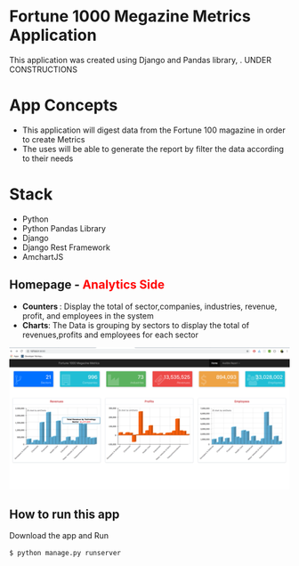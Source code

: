 # Fortune 1000 Megazine Metrics Application
This application  was created using Django and Pandas library, .   UNDER CONSTRUCTIONS




# App Concepts
<ul>

<li>This application will   digest data from the Fortune 100 magazine in order to create Metrics </li>
 <li>The uses will be able to generate the report by filter the data according to their needs </li>


</ul>


# Stack
<ul>

<li>Python</li>
 <li>Python Pandas Library </li>
 <li>Django </li>
  <li>Django Rest Framework </li>
  <li>AmchartJS</li>

</ul>


## Homepage - <b style='color:red'>Analytics Side</b>
<ul>
<li><b>Counters </b>: Display the total of sector,companies, industries, revenue, profit, and employees in the system  </li>

<li><b>Charts</b>: The Data is grouping by sectors to display the total of revenues,profits and employees for each sector </li>
</ul>

![Alt text](/images/p1.png "Homagepe" )












## How to run this app

Download the app and Run
```bash
$ python manage.py runserver
```
